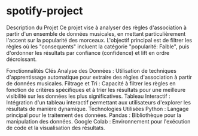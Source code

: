 # spotify-project

Description du Projet
Ce projet vise à analyser des règles d'association à partir d'un ensemble de données musicales, en mettant particulièrement l'accent sur la popularité des morceaux. L'objectif principal est de filtrer les règles où les "consequents" incluent la catégorie "popularité: Faible", puis d'ordonner les résultats par confiance (confidence) et lift en ordre décroissant.

Fonctionnalités Clés
Analyse des Données : Utilisation de techniques d'apprentissage automatique pour extraire des règles d'association à partir de données musicales.
Filtrage et Tri : Capacité à filtrer les règles en fonction de critères spécifiques et à trier les résultats pour une meilleure visibilité sur les données les plus significatives.
Tableau Interactif : Intégration d'un tableau interactif permettant aux utilisateurs d'explorer les résultats de manière dynamique.
Technologies Utilisées
Python : Langage principal pour le traitement des données.
Pandas : Bibliothèque pour la manipulation des données.
Google Colab : Environnement pour l'exécution de code et la visualisation des résultats.

